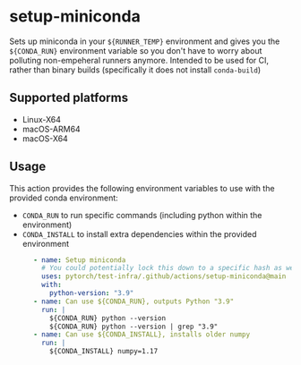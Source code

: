 # setup-miniconda

Sets up miniconda in your `${RUNNER_TEMP}` environment and gives you the `${CONDA_RUN}` environment variable so you don't have to worry about polluting non-empeheral runners anymore. Intended to be used for CI, rather than binary builds (specifically it does not install `conda-build`)

## Supported platforms

- Linux-X64
- macOS-ARM64
- macOS-X64

## Usage

This action provides the following environment variables to use with the provided conda environment:

* `CONDA_RUN` to run specific commands (including python within the environment)
* `CONDA_INSTALL` to install extra dependencies within the provided environment

```yaml
      - name: Setup miniconda
        # You could potentially lock this down to a specific hash as well
        uses: pytorch/test-infra/.github/actions/setup-miniconda@main
        with:
          python-version: "3.9"
      - name: Can use ${CONDA_RUN}, outputs Python "3.9"
        run: |
          ${CONDA_RUN} python --version
          ${CONDA_RUN} python --version | grep "3.9"
      - name: Can use ${CONDA_INSTALL}, installs older numpy
        run: |
          ${CONDA_INSTALL} numpy=1.17
```
